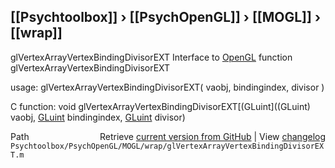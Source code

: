 ## [[Psychtoolbox]] &#8250; [[PsychOpenGL]] &#8250; [[MOGL]] &#8250; [[wrap]]

glVertexArrayVertexBindingDivisorEXT  Interface to [OpenGL](OpenGL) function glVertexArrayVertexBindingDivisorEXT  
  
usage:  glVertexArrayVertexBindingDivisorEXT( vaobj, bindingindex, divisor )  
  
C function:  void glVertexArrayVertexBindingDivisorEXT[(GLuint]((GLuint) vaobj, [GLuint](GLuint) bindingindex, [GLuint](GLuint) divisor)  




<div class="code_header" style="text-align:right;">
  <span style="float:left;">Path&nbsp;&nbsp;</span> <span class="counter">Retrieve <a href=
  "https://raw.github.com/Psychtoolbox-3/Psychtoolbox-3/beta/Psychtoolbox/PsychOpenGL/MOGL/wrap/glVertexArrayVertexBindingDivisorEXT.m">current version from GitHub</a> | View <a href=
  "https://github.com/Psychtoolbox-3/Psychtoolbox-3/commits/beta/Psychtoolbox/PsychOpenGL/MOGL/wrap/glVertexArrayVertexBindingDivisorEXT.m">changelog</a></span>
</div>
<div class="code">
  <code>Psychtoolbox/PsychOpenGL/MOGL/wrap/glVertexArrayVertexBindingDivisorEXT.m</code>
</div>

